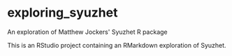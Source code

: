 # exploring_syuzhet
An exploration of Matthew Jockers' Syuzhet R package

This is an RStudio project containing an RMarkdown exploration of Syuzhet.
